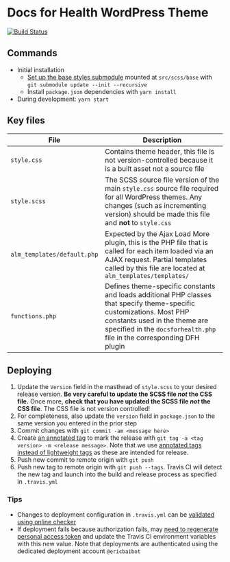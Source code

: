 # Docs for Health WordPress Theme

[![Build Status](https://app.travis-ci.com/docsforhealth/dfh-wordpress-theme.svg)](https://app.travis-ci.com/docsforhealth/dfh-wordpress-theme)

## Commands

- Initial installation
    + [Set up the base styles submodule](https://git-scm.com/book/en/v2/Git-Tools-Submodules) mounted at `src/scss/base` with `git submodule update --init --recursive` 
    + Install `package.json` dependencies with `yarn install`
- During development: `yarn start`

## Key files

| File | Description |
| ---- | ----------- |
| `style.css` | Contains theme header, this file is not version-controlled because it is a built asset not a source file |
| `style.scss` | The SCSS source file version of the main `style.css` source file required for all WordPress themes. Any changes (such as incrementing version) should be made this file and **not** to `style.css` |
| `alm_templates/default.php` | Expected by the Ajax Load More plugin, this is the PHP file that is called for each item loaded via an AJAX request. Partial templates called by this file are located at `alm_templates/templates/` |
| `functions.php` | Defines theme-specific constants and loads additional PHP classes that specify theme-specific customizations. Most PHP constants used in the theme are specified in the `docsforhealth.php` file in the corresponding DFH plugin |

## Deploying

1. Update the `Version` field in the masthead of `style.scss` to your desired release version. **Be very careful to update the SCSS file *not* the CSS file.** Once more, **check that you have updated the SCSS file *not* the CSS file**. The CSS file is not version controlled!
2. For completeness, also update the `version` field in `package.json` to the same version you entered in the prior step
3. Commit changes with `git commit -am <message here>`
4. Create [an annotated tag](https://git-scm.com/book/en/v2/Git-Basics-Tagging) to mark the release with `git tag -a <tag version> -m <release message>`. Note that we use [annotated tags instead of lightweight tags](https://stackoverflow.com/a/25996877) as these are intended for release. 
5. Push new commit to remote origin with `git push`
6. Push new tag to remote origin with `git push --tags`. Travis CI will detect the new tag and launch into the build and release process as specified in `.travis.yml`

### Tips

- Changes to deployment configuration in `.travis.yml` can be [validated using online checker](https://config.travis-ci.com/explore)
- If deployment fails because authorization fails, may [need to regenerate personal access token](https://docs.github.com/en/authentication/keeping-your-account-and-data-secure/creating-a-personal-access-token) and update the Travis CI environment variables with this new value. Note that deployments are authenticated using the dedicated deployment account `@ericbaibot` 
